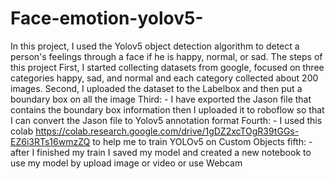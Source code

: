 # Face-emotion-yolov5-
In this project, I used the Yolov5 object detection algorithm to detect a person's feelings through a face if he is happy, normal, or sad.  The steps of this project      First, I started collecting datasets from google, focused on three categories happy, sad, and normal and each category collected about 200 images.  Second, I uploaded the dataset to the Labelbox and then put a boundary box on all the image  Third: - I have exported the Jason file that contains the boundary box information then I uploaded it to roboflow so that I can convert the Jason file  to Yolov5 annotation format   Fourth: - I used this colab  https://colab.research.google.com/drive/1gDZ2xcTOgR39tGGs-EZ6i3RTs16wmzZQ to help me to train YOLOv5 on Custom Objects   fifth: - after I finished my train I saved my model and created a new  notebook to use my model by upload image or video or use Webcam  
